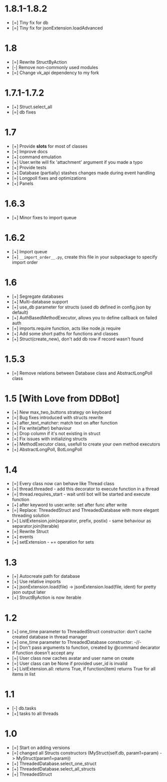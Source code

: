 # 1.8.1-1.8.2
- [=] Tiny fix for db
- [=] Tiny fix for jsonExtension.loadAdvanced

# 1.8
- [=] Rewrite StructByAction
- [-] Remove non-commonly used modules
- [=] Change vk_api dependency to my fork

# 1.7.1-1.7.2
- [+] Struct.select_all
- [=] db fixes

# 1.7
- [+] Provide __slots__ for most of classes
- [=] Improve docs
- [+] command emulation
- [+] User.write will fix 'attachment' argument if you made a typo
- [+] Provide tests
- [+] Database (partially) stashes changes made during event handling
- [=] Longpoll fixes and optimizations
- [+] Panels

# 1.6.3
- [+] Minor fixes to import queue

# 1.6.2
- [+] Import queue
- [+] ``__import_order__.py``, create this file in your subpackage to specify import order


# 1.6
- [+] Segregate databases
- [+] Multi-database support
- [+] use_db parameter for structs (used db defined in config.json by default)
- [+] AuthBasedMethodExecutor, allows you to define callback on failed auth
- [+] imports.require function, acts like node.js require
- [+] Add some short paths for functions and classes
- [+] Struct(create_new), don't add db row if record wasn't found

# 1.5.3
- [=] Remove relations between Database class and AbstractLongPoll class

# 1.5 [With Love from DDBot]
- [+] New max_two_buttons strategy on keyboard
- [=] Bug fixes introduced with structs rewrite
- [+] after_text_matcher: match text on after function
- [=] Fix write(after) behaviour
- [+] Drop column if it's not existing in struct
- [=] Fix issues with initializing structs
- [+] MethodExecutor class, usefull to create your own method executors
- [+] AbstractLongPoll, BotLongPoll 

# 1.4
- [=] Every class now can behave like Thread class
- [=] thread.threaded - add this decorator to execute function in a thread
- [=] thread.requires_start - wait until bot will be started and execute function  
- [+] after keyword to user.write: set after func after write
- [=] Replace: ThreadedStruct and ThreadedDatabase with more elegant threading solution
- [=] ListExtension.join(separator, prefix, postix) - same behaviour as separator.join(Iterable)
- [=] Rewrite Struct
- [+] events
- [+] setExtension - += operation for sets

# 1.3
- [+] Autocreate path for database
- [+] Use relative imports
- [+] jsonExtension.load(file) -> jsonExtension.load(file, ident) for pretty json output later
- [+] StructByAction is now iterable

# 1.2
- [+] one_time parameter to ThreadedStruct constructor: don't cache created database in thread manager 
- [+] one_time parameter to ThreadedDatabase constructor: -//-
- [=] Don't pass arguments to function, created by @command decarator if function doesn't accept any
- [=] User class now caches avatar and user name on create
- [=] User class can be None if provided user_id is invalid
- [+] ListExtension.all: returns True, if function(item) returns True for all items in list

# 1.1
- [-] db.tasks
- [+] tasks to all threads

# 1.0
- [=] Start on adding versions
- [=] changed all Structs constructors (MyStruct(self.db, param1=param) -> MyStruct(param1=param))
- [+] ThreadedDatabase.select_one_struct
- [+] ThreadedDatabase.select_all_structs
- [+] ThreadedStruct